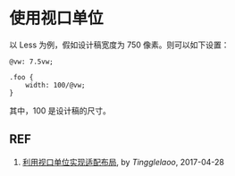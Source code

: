 # 使用视口单位

以 Less 为例，假如设计稿宽度为 750 像素。则可以如下设置：

```less
@vw: 7.5vw;

.foo {
    width: 100/@vw;
}
```

其中，100 是设计稿的尺寸。

## REF

1. [利用视口单位实现适配布局](https://aotu.io/notes/2017/04/28/2017-4-28-CSS-viewport-units/), by *Tingglelaoo*, 2017-04-28